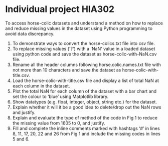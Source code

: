 # Individual project HIA302
 
To access horse-colic datasets and understand a method on how to replace and reduce missing values in the dataset using Python programming to avoid data discrepancy.
1. To demonstrate ways to convert the horse-colics.txt file into csv file.
2. To replace missing values ('?') with a 'NaN' value in a loaded dataset using python code and save the dataset as horse-colic-with-NaN.csv file.
3. Rename all the header columns following horse.colic.names.txt file with not more than 10 characters and save the dataset as horse-colic-with-title.csv.
4. Load the horse-colic-with-title.csv file and display a list of total NaN at each column in the dataset.
5. Plot the total NaN for each column of the dataset with a bar chart and set the colour to ‘blue’ using Matplotlib library.
6. Show datatypes (e.g. float, integer, object, string etc.) for the dataset.
7. Explain whether it will it be a good idea to delete/drop out the NaN rows and justify.
8. Explain and evaluate the type of method of the code in Fig 1 to reduce the missing value from 1605 to 0, and justify.
9. Fill and complete the inline comments marked with hashtags ‘#’ in lines 8, 11, 17, 20, 22 and 26 from Fig 1 and include the missing codes in lines 5 and 6.
